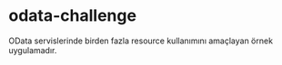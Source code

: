 # odata-challenge
OData servislerinde birden fazla resource kullanımını amaçlayan örnek uygulamadır.
